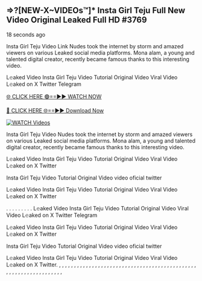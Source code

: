 ## =>?[NEW-X~VIDEOs™]* Insta Girl Teju Full New Video Original Leaked Full HD #3769

18 seconds ago

Insta Girl Teju Video Link Nudes took the internet by storm and amazed viewers on various Leaked social media platforms. Mona alam, a young and talented digital creator, recently became famous thanks to this interesting video.

L𝚎aked Video Insta Girl Teju Video Tutorial Original Video Viral Video L𝚎aked on X Twitter Telegram

[🌐 CLICK HERE 🟢==►► WATCH NOW](https://dekho-ki-hoy-07-2k25.blogspot.com/2025/01/viral-on.html)

[🔴 CLICK HERE 🌐==►► Download Now](https://dekho-ki-hoy-07-2k25.blogspot.com/2025/01/viral-on.html)

[![WATCH Videos](https://i.imgur.com/dJHk4Zq.gif)](https://dekho-ki-hoy-07-2k25.blogspot.com/2025/01/viral-on.html)

Insta Girl Teju Video Nudes took the internet by storm and amazed viewers on various Leaked social media platforms. Mona alam, a young and talented digital creator, recently became famous thanks to this interesting video.

L𝚎aked Video Insta Girl Teju Video Tutorial Original Video Viral Video L𝚎aked on X Twitter

Insta Girl Teju Video Tutorial Original Video video oficial twitter

L𝚎aked Video Insta Girl Teju Video Tutorial Original Video Viral Video L𝚎aked on X Twitter

. . . . . . . . . L𝚎aked Video Insta Girl Teju Video Tutorial Original Video Viral Video L𝚎aked on X Twitter Telegram

L𝚎aked Video Insta Girl Teju Video Tutorial Original Video Viral Video L𝚎aked on X Twitter

Insta Girl Teju Video Tutorial Original Video video oficial twitter

L𝚎aked Video Insta Girl Teju Video Tutorial Original Video Viral Video L𝚎aked on X Twitter.
,
,
,
,
,
,
,
,
,
,
,
,
,
,
,
,
,
,
,
,
,
,
,
,
,
,
,
,
,
,
,
,
,
,
,
,
,
,
,
,
,
,
,
,
,
,
,
,
,
,
,
,
,
,
,
,
,
,
,
,
,
,
,
,
,